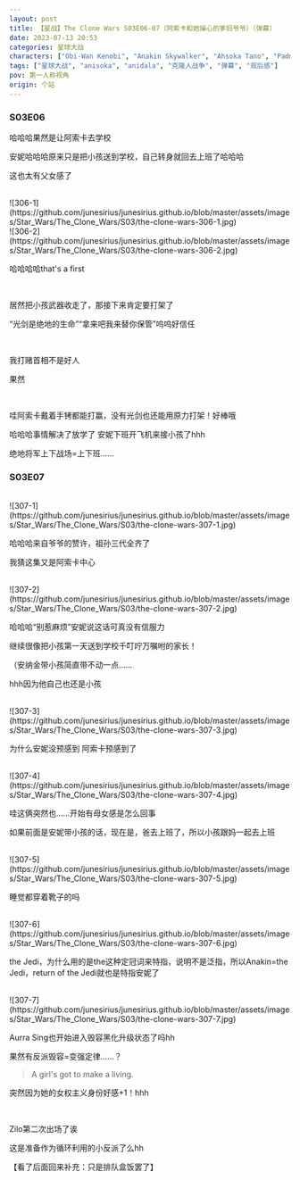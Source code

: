 ```yaml
---
layout: post
title: 【星战】The Clone Wars S03E06-07（阿索卡和她操心的爹妈爷爷）（弹幕）
date: 2023-07-13 20:53
categories: 星球大战
characters: ["Obi-Wan Kenobi", "Anakin Skywalker", "Ahsoka Tano", "Padmé Amidala", "Aurra Sing", "Plo Koon"]
tags: ["星球大战", "anisoka", "anidala", "克隆人战争", "弹幕", "观后感"]
pov: 第一人称视角
origin: 个站
---
```


### S03E06

哈哈哈果然是让阿索卡去学校

安妮哈哈哈原来只是把小孩送到学校，自己转身就回去上班了哈哈哈

这也太有父女感了

<br>
![306-1](https://github.com/junesirius/junesirius.github.io/blob/master/assets/images/Star_Wars/The_Clone_Wars/S03/the-clone-wars-306-1.jpg)
<br>
![306-2](https://github.com/junesirius/junesirius.github.io/blob/master/assets/images/Star_Wars/The_Clone_Wars/S03/the-clone-wars-306-2.jpg)

哈哈哈哈that's a first

<br>

居然把小孩武器收走了，那接下来肯定要打架了

“光剑是绝地的生命”“拿来吧我来替你保管”呜呜好信任

<br>

我打赌首相不是好人

果然

<br>

哇阿索卡戴着手铐都能打赢，没有光剑也还能用原力打架！好棒哦

哈哈哈事情解决了放学了 安妮下班开飞机来接小孩了hhh

绝地将军上下战场=上下班……

### S03E07

<br>
![307-1](https://github.com/junesirius/junesirius.github.io/blob/master/assets/images/Star_Wars/The_Clone_Wars/S03/the-clone-wars-307-1.jpg)

哈哈哈来自爷爷的赞许，祖孙三代全齐了

我猜这集又是阿索卡中心

<br>
![307-2](https://github.com/junesirius/junesirius.github.io/blob/master/assets/images/Star_Wars/The_Clone_Wars/S03/the-clone-wars-307-2.jpg)

哈哈哈“别惹麻烦”安妮说这话可真没有信服力

继续很像把小孩第一天送到学校千叮咛万嘱咐的家长！

（安纳金带小孩简直带不动一点……

hhh因为他自己也还是小孩

<br>
![307-3](https://github.com/junesirius/junesirius.github.io/blob/master/assets/images/Star_Wars/The_Clone_Wars/S03/the-clone-wars-307-3.jpg)

为什么安妮没预感到 阿索卡预感到了

<br>
![307-4](https://github.com/junesirius/junesirius.github.io/blob/master/assets/images/Star_Wars/The_Clone_Wars/S03/the-clone-wars-307-4.jpg)

哇这俩突然也……开始有母女感是怎么回事

如果前面是安妮带小孩的话，现在是，爸去上班了，所以小孩跟妈一起去上班

<br>
![307-5](https://github.com/junesirius/junesirius.github.io/blob/master/assets/images/Star_Wars/The_Clone_Wars/S03/the-clone-wars-307-5.jpg)

睡觉都穿着靴子的吗

<br>
![307-6](https://github.com/junesirius/junesirius.github.io/blob/master/assets/images/Star_Wars/The_Clone_Wars/S03/the-clone-wars-307-6.jpg)

the Jedi，为什么用的是the这种定冠词来特指，说明不是泛指，所以Anakin=the Jedi，return of the Jedi就也是特指安妮了

<br>
![307-7](https://github.com/junesirius/junesirius.github.io/blob/master/assets/images/Star_Wars/The_Clone_Wars/S03/the-clone-wars-307-7.jpg)

Aurra Sing也开始进入毁容黑化升级状态了吗hh

果然有反派毁容=变强定律……？

> A girl's got to make a living.

突然因为她的女权主义身份好感+1！hhh

<br>

Zilo第二次出场了诶

这是准备作为循环利用的小反派了么hh

【看了后面回来补充：只是排队盒饭罢了】
